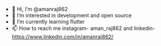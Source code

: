 - 👋 Hi, I’m @amanraj862
- 👀 I’m interested in development and open source
- 🌱 I’m currently learning flutter
- 📫 How to reach me instagram- aman_raj862 and linkedin-https://www.linkedin.com/in/amanraj862/

